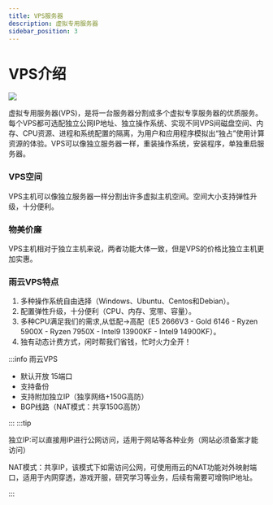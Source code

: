 ```yaml
---
title: VPS服务器
description: 虚拟专用服务器
sidebar_position: 3
---
```


# VPS介绍
![](https://cn-sy1.rains3.com/rainyun-assets/pic/2023/12/20231211102742_9bb97f529b65ccd7ddabaee3d26fcce1.jpg)

虚拟专用服务器(VPS)，是将一台服务器分割成多个虚拟专享服务器的优质服务。每个VPS都可选配独立公网IP地址、独立操作系统、实现不同VPS间磁盘空间、内存、CPU资源、进程和系统配置的隔离，为用户和应用程序模拟出“独占”使用计算资源的体验。VPS可以像独立服务器一样，重装操作系统，安装程序，单独重启服务器。


### VPS空间

VPS主机可以像独立服务器一样分割出许多虚拟主机空间。空间大小支持弹性升级，十分便利。

### 物美价廉

VPS主机相对于独立主机来说，两者功能大体一致，但是VPS的价格比独立主机更加实惠。

### 雨云VPS特点

1. 多种操作系统自由选择（Windows、Ubuntu、Centos和Debian）。
2. 配置弹性升级，十分便利（CPU、内存、宽带、容量）。
3. 多种CPU满足我们的需求,从低配->高配（E5 2666V3 - Gold 6146 - Ryzen 5900X - Ryzen 7950X - Intel9 13900KF - Intel9 14900KF）。
4. 独有动态计费方式，闲时帮我们省钱，忙时火力全开！


:::info
雨云VPS

- 默认开放 15端口
- 支持备份
- 支持附加独立IP（独享网络+150G高防）
- BGP线路（NAT模式：共享150G高防）
  
:::
:::tip

独立IP:可以直接用IP进行公网访问，适用于网站等各种业务（网站必须备案才能访问）

NAT模式：共享IP，该模式下如需访问公网，可使用雨云的NAT功能对外映射端口，适用于内网穿透，游戏开服，研究学习等业务，后续有需要可增购IP地址。

:::
